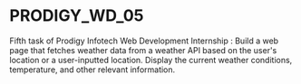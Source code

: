 # PRODIGY_WD_05

Fifth task of Prodigy Infotech Web Development Internship : Build a web page that fetches weather data from a weather API based on the user's location or a user-inputted location. Display the current weather conditions, temperature, and other relevant information.
